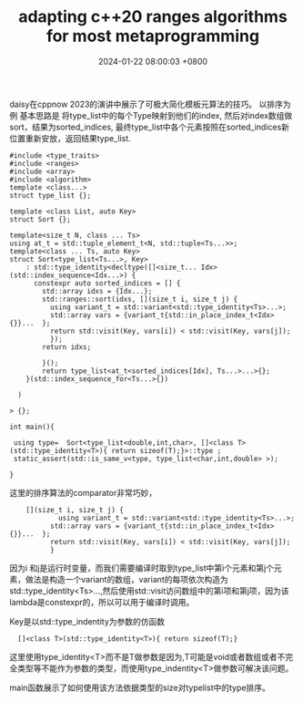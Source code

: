 ﻿---
layout: post
title:  "adapting c++20 ranges algorithms for most metaprogramming"
date:   2024-01-22 08:00:03 +0800
categories: jekyll update
tags:
  metaprogramming
---


daisy在cppnow 2023的演讲中展示了可极大简化模板元算法的技巧。
以排序为例
基本思路是 
将type_list中的每个Type映射到他们的index,
然后对index数组做sort，结果为sorted_indices,
最终type_list中各个元素按照在sorted_indices新位置重新安放，返回结果type_list.

    #include <type_traits>
    #include <ranges>
    #include <array>
    #include <algorithm>
    template <class...>
    struct type_list {};

    template <class List, auto Key>
    struct Sort {};

    template<size_t N, class ... Ts>
    using at_t = std::tuple_element_t<N, std::tuple<Ts...>>;
    template<class ... Ts, auto Key>
    struct Sort<type_list<Ts...>, Key>
        : std::type_identity<decltype([]<size_t... Idx>(std::index_sequence<Idx...>) {
          constexpr auto sorted_indices = [] {
            std::array idxs = {Idx...};
            std::ranges::sort(idxs, [](size_t i, size_t j) {
              using variant_t = std::variant<std::type_identity<Ts>...>;
              std::array vars = {variant_t{std::in_place_index_t<Idx>{}}...  };
              return std::visit(Key, vars[i]) < std::visit(Key, vars[j]);
              });
            return idxs;
            
            }();
            return type_list<at_t<sorted_indices[Idx], Ts...>...>{};
        }(std::index_sequence_for<Ts...>{})

      )

    > {};

    int main(){

     using type=  Sort<type_list<double,int,char>, []<class T>(std::type_identity<T>){ return sizeof(T);}>::type ;
     static_assert(std::is_same_v<type, type_list<char,int,double> >);

    }

这里的排序算法的comparator非常巧妙，

        [](size_t i, size_t j) {
                using variant_t = std::variant<std::type_identity<Ts>...>;
              std::array vars = {variant_t{std::in_place_index_t<Idx>{}}...  };
              return std::visit(Key, vars[i]) < std::visit(Key, vars[j]);
              }


因为i 和j是运行时变量，而我们需要编译时取到type_list中第i个元素和第j个元素，做法是构造一个variant的数组，variant的每项依次构造为std::type_identity\<Ts\>...,然后使用std::visit访问数组中的第i项和第j项，因为该lambda是constexpr的，所以可以用于编译时调用。

Key是以std::type_indentity为参数的仿函数

      []<class T>(std::type_identity<T>){ return sizeof(T);}

这里使用type_identity\<T\>而不是T做参数是因为,T可能是void或者数组或者不完全类型等不能作为参数的类型，而使用type_indentity\<T\>做参数可解决该问题。

main函数展示了如何使用该方法依据类型的size对typelist中的type排序。
